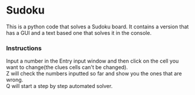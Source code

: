 # Sudoku
This is a python code that solves a Sudoku board. It contains a version that has a GUI and a text based one that solves it in the console.

<h3>Instructions</h3>
Input a number in the Entry input window and then click on the cell you want to change(the clues cells can't be changed).<br>
Z will check the numbers inputted so far and show you the ones that are wrong.<br>
Q will start a step by step automated solver.
